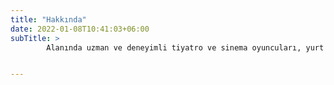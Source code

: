 ```yaml
---
title: "Hakkında"
date: 2022-01-08T10:41:03+06:00
subTitle: >
        Alanında uzman ve deneyimli tiyatro ve sinema oyuncuları, yurt içi ve yurt dışında dizi ve film projeleriyle tanınmış başarılı sanatçılar, oyuncu koçları, eğitim danışmanları, iletişim uzmanları, senaryo yazarları, yönetmenler, kameramanlar, art direktörler, kariyer ve imaj danışmanları ile geniş bir sanat ekibinden oluşan kadroyla sahne sanatları, mesleki ve kişisel gelişim eğitimleri vermekteyiz.


---
```

